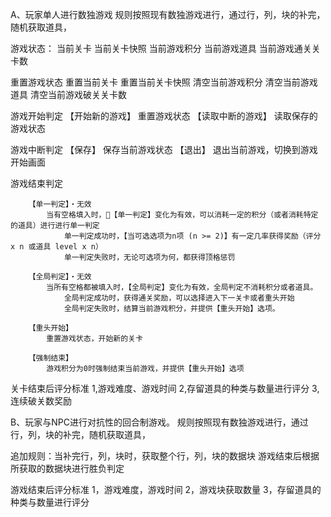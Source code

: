 A、玩家单人进行数独游戏
规则按照现有数独游戏进行，通过行，列，块的补完，随机获取道具，

游戏状态：
    当前关卡
    当前关卡快照
    当前游戏积分
    当前游戏道具
    当前游戏通关关卡数

重置游戏状态
    重置当前关卡
    重置当前关卡快照
    清空当前游戏积分
    清空当前游戏道具
    清空当前游戏破关关卡数

游戏开始判定
    【开始新的游戏】
        重置游戏状态
    【读取中断的游戏】
        读取保存的游戏状态

游戏中断判定
    【保存】
        保存当前游戏状态
    【退出】
        退出当前游戏，切换到游戏开始画面

游戏结束判定

        【单一判定】・无效
            当有空格填入时，【单一判定】变化为有效，可以消耗一定的积分（或者消耗特定的道具）进行进行单一判定
                单一判定成功时，【当可选选项为n项 (n >= 2)】有一定几率获得奖励（评分 x n 或道具 level x n）
                单一判定失败时，无论可选项为何，都获得顶格惩罚

        【全局判定】・无效
            当所有空格都被填入时，【全局判定】变化为有效，全局判定不消耗积分或者道具。
                全局判定成功时，获得通关奖励，可以选择进入下一关卡或者重头开始
                全局判定失败时，结算当前游戏积分，并提供【重头开始】选项。

        【重头开始】 
            重置游戏状态，开始新的关卡

        【强制结束】
            游戏积分为0时强制结束当前游戏，并提供【重头开始】选项

关卡结束后评分标准
    1,游戏难度、游戏时间
    2,存留道具的种类与数量进行评分
    3,连续破关数奖励 

B、玩家与NPC进行对抗性的回合制游戏。
规则按照现有数独游戏进行，通过行，列，块的补完，随机获取道具，

追加规则：当补完行，列，块时，获取整个行，列，块的数据块
游戏结束后根据所获取的数据块进行胜负判定

游戏结束后评分标准
1，游戏难度，游戏时间
2，游戏块获取数量
3，存留道具的种类与数量进行评分

